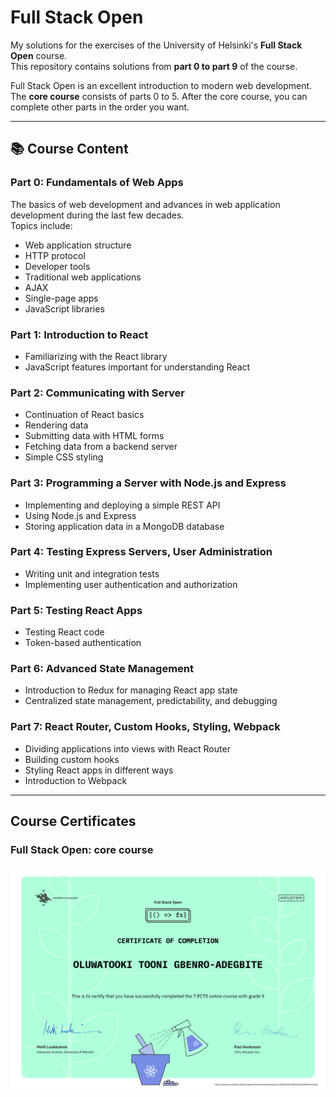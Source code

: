 # Full Stack Open

My solutions for the exercises of the University of Helsinki's **Full Stack Open** course.  
This repository contains solutions from **part 0 to part 9** of the course.

Full Stack Open is an excellent introduction to modern web development.  
The **core course** consists of parts 0 to 5. After the core course, you can complete other parts in the order you want.

---

## 📚 Course Content

### Part 0: Fundamentals of Web Apps
The basics of web development and advances in web application development during the last few decades.  
Topics include:
- Web application structure
- HTTP protocol
- Developer tools
- Traditional web applications
- AJAX
- Single-page apps
- JavaScript libraries

### Part 1: Introduction to React
- Familiarizing with the React library
- JavaScript features important for understanding React

### Part 2: Communicating with Server
- Continuation of React basics
- Rendering data
- Submitting data with HTML forms
- Fetching data from a backend server
- Simple CSS styling

### Part 3: Programming a Server with Node.js and Express
- Implementing and deploying a simple REST API
- Using Node.js and Express
- Storing application data in a MongoDB database

### Part 4: Testing Express Servers, User Administration
- Writing unit and integration tests
- Implementing user authentication and authorization

### Part 5: Testing React Apps
- Testing React code
- Token-based authentication

### Part 6: Advanced State Management
- Introduction to Redux for managing React app state
- Centralized state management, predictability, and debugging

### Part 7: React Router, Custom Hooks, Styling, Webpack
- Dividing applications into views with React Router
- Building custom hooks
- Styling React apps in different ways
- Introduction to Webpack  

---

## Course Certificates
### Full Stack Open: core course
![Core course Certificate](./images/core-fullstack-certificate.png)

